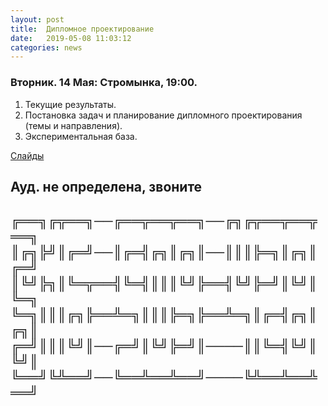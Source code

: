 ```yaml
---
layout: post
title:  Дипломное проектирование
date:   2019-05-08 11:03:12
categories: news
---
```

### Вторник. 14 Мая: Стромынка, 19:00. 
1. Текущие результаты. 
2. Постановка задач и планирование дипломного проектирования (темы и направления).
3. Экспериментальная база.

[Слайды](/courses_content/emg_slides)

Ауд. не определена, звоните
-----------------------------------
╔══╗╔╦══╗──╔══╦══╦══╗──╔╗╔╦══╦══╦══╗
║╔╗╠╝║╔═╝──║╔═╣╔╗║╔╗║──║║║╠═╗║╔╗║╔═╝
║╚╝╠╗║╚═╦══╣╚═╣║║║╚╝╠══╣╚╝╠═╝║╚╝║╚═╗
╚═╗║║║╔╗╠══╩═╗║║║╠═╗╠══╩═╗║╔═╣╔╗║╔╗║
╔═╝║║║╚╝║──╔═╝║╚╝╠═╝║────║║╚═╣╚╝║╚╝║
╚══╝╚╩══╝──╚══╩══╩══╝────╚╩══╩══╩══╝
--------------------------------------


